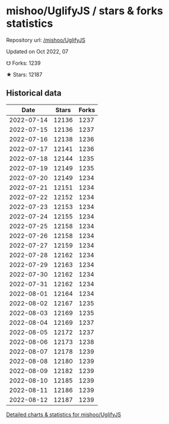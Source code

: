 # mishoo/UglifyJS / stars & forks statistics

Repository url: [/mishoo/UglifyJS](https://github.com/mishoo/UglifyJS)

Updated on Oct 2022, 07

☋ Forks: 1239

★ Stars: 12187

## Historical data
| Date | Stars | Forks |
|------|-------|-------|
| 2022-07-14 | 12136 | 1237 | 
| 2022-07-15 | 12136 | 1237 | 
| 2022-07-16 | 12138 | 1236 | 
| 2022-07-17 | 12141 | 1236 | 
| 2022-07-18 | 12144 | 1235 | 
| 2022-07-19 | 12149 | 1235 | 
| 2022-07-20 | 12149 | 1234 | 
| 2022-07-21 | 12151 | 1234 | 
| 2022-07-22 | 12152 | 1234 | 
| 2022-07-23 | 12153 | 1234 | 
| 2022-07-24 | 12155 | 1234 | 
| 2022-07-25 | 12158 | 1234 | 
| 2022-07-26 | 12158 | 1234 | 
| 2022-07-27 | 12159 | 1234 | 
| 2022-07-28 | 12162 | 1234 | 
| 2022-07-29 | 12163 | 1234 | 
| 2022-07-30 | 12162 | 1234 | 
| 2022-07-31 | 12162 | 1234 | 
| 2022-08-01 | 12164 | 1234 | 
| 2022-08-02 | 12167 | 1235 | 
| 2022-08-03 | 12169 | 1235 | 
| 2022-08-04 | 12169 | 1237 | 
| 2022-08-05 | 12172 | 1237 | 
| 2022-08-06 | 12173 | 1238 | 
| 2022-08-07 | 12178 | 1239 | 
| 2022-08-08 | 12180 | 1239 | 
| 2022-08-09 | 12182 | 1239 | 
| 2022-08-10 | 12185 | 1239 | 
| 2022-08-11 | 12186 | 1239 | 
| 2022-08-12 | 12187 | 1239 | 


[Detailed charts & statistics for mishoo/UglifyJS](https://reviewgithub.com/rep/mishoo/UglifyJS)
